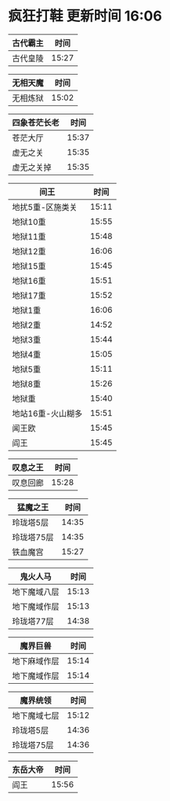 # 疯狂打鞋 更新时间 16:06

| 古代霸主   | 时间    |
|--------|-------|
| 古代皇陵 | 15:27 |

| 无相天魔   | 时间    |
|--------|-------|
| 无相炼狱 | 15:02 |

| 四象苍茫长老   | 时间    |
|--------|-------|
| 苍茫大厅 | 15:37 |
| 虚无之关 | 15:35 |
| 虚无之关掉 | 15:35 |

| 间王   | 时间    |
|--------|-------|
| 地扰5重-区施类关 | 15:11 |
| 地狱10重 | 15:55 |
| 地狱11重 | 15:48 |
| 地狱12重 | 16:06 |
| 地狱15重 | 15:45 |
| 地狱16重 | 15:51 |
| 地狱17重 | 15:52 |
| 地狱1重 | 16:06 |
| 地狱2重 | 14:52 |
| 地狱3重 | 15:44 |
| 地狱4重 | 15:05 |
| 地狱5重 | 15:11 |
| 地狱8重 | 15:26 |
| 地狱重 | 15:40 |
| 地站16重-火山糊多 | 15:51 |
| 闻王欧 | 15:45 |
| 阎王 | 15:45 |

| 叹息之王   | 时间    |
|--------|-------|
| 叹息回廊 | 15:28 |

| 猛魔之王   | 时间    |
|--------|-------|
| 玲珑塔5层 | 14:35 |
| 玲珑塔75层 | 14:35 |
| 铁血魔宫 | 15:27 |

| 鬼火人马   | 时间    |
|--------|-------|
| 地下魔域八层 | 15:13 |
| 地下魔域作层 | 15:13 |
| 玲珑塔77层 | 14:38 |

| 魔界巨兽   | 时间    |
|--------|-------|
| 地下麻域作层 | 15:14 |
| 地下魔域作层 | 15:14 |

| 魔界统领   | 时间    |
|--------|-------|
| 地下魔域七层 | 15:12 |
| 玲珑塔5层 | 14:36 |
| 玲珑塔75层 | 14:36 |

| 东岳大帝   | 时间    |
|--------|-------|
| 阎王 | 15:56 |
